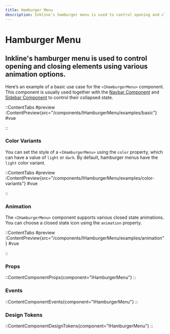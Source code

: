 ```yaml
---
title: Hamburger Menu
description: Inkline's hamburger menu is used to control opening and closing elements using various animation options.
---
```


# Hamburger Menu
## Inkline's hamburger menu is used to control opening and closing elements using various animation options.

Here’s an example of a basic use case for the `<IHamburgerMenu>` component. This component is usually used together with the [Navbar Component](/docs/components/navbar) and [Sidebar Component](/docs/components/sidebar) to control their collapsed state.

::ContentTabs
#preview
:ContentPreview{src="/components/IHamburgerMenu/examples/basic"}
#vue
<!-- Autodocs{src="@inkline/inkline/components/IHamburgerMenu/examples/basic.raw.vue" lang="vue"} -->
::

### Color Variants
You can set the style of a `<IHamburgerMenu>` using the `color` property, which can have a value of `light` or `dark`. By default, hamburger menus have the `light` color variant.

::ContentTabs
#preview
:ContentPreview{src="/components/IHamburgerMenu/examples/color-variants"}
#vue
<!-- Autodocs{src="@inkline/inkline/components/IHamburgerMenu/examples/color-variants.raw.vue" lang="vue"} -->
::

### Animation
The `<IHamburgerMenu>` component supports various closed state animations. You can choose a closed state icon using the `animation` property.

::ContentTabs
#preview
:ContentPreview{src="/components/IHamburgerMenu/examples/animation"}
#vue
<!-- Autodocs{src="@inkline/inkline/components/IHamburgerMenu/examples/animation.raw.vue" lang="vue"} -->
::


### Props
::ContentComponentProps{component="IHamburgerMenu"}
::

### Events
::ContentComponentEvents{component="IHamburgerMenu"}
::

### Design Tokens
::ContentComponentDesignTokens{component="IHamburgerMenu"}
::
